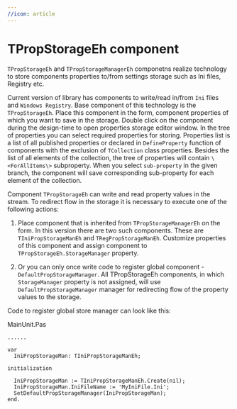 ```yaml
---
//icon: article
---
```

# TPropStorageEh component

`TPropStorageEh` and `TPropStorageManagerEh` componetns realize technology to store components properties to/from settings storage such as Ini files, Registry etc.

Current version of library has components to write/read in/from `Ini` files and `Windows Registry`. Base component of this technology is the `TPropStorageEh`. Place this component in the form, component properties of which you want to save in the storage. Double click on the component  during the design-time to open properties storage editor window. In the tree of properties you can select required properties for storing. Properties list is a list of all published properties or declared in `DefineProperty` function of components with the exclusion of `TCollection` class properties.  Besides the list of all elements of the collection, the tree of properties will contain `\<ForAllItems\>` subproperty. When you select `sub-property` in the given branch, the component will save corresponding sub-property for each element of the collection.

Component `TPropStorageEh` can write and read property values in the stream. To redirect flow in the storage it is necessary to execute one of the following actions:

1. Place component that is inherited from `TPropStorageManagerEh` on the form.
In this version there are two such components. These are `TIniPropStorageManEh` and `TRegPropStorageManEh`.
Customize properties of this component and assign component to `TPropStorageEh.StorageManager` property.

2. Or you can only once write code to register global component - `DefaultPropStorageManager`. All TPropStorageEh components, in which `StorageManager` property is not assigned, will use `DefaultPropStorageManager` manager for redirecting flow of the property values to the storage.

Code to register global store manager can look like this:

MainUnit.Pas

```pascal:no-line-numbers
......

var
  IniPropStorageMan: TIniPropStorageManEh;

initialization

  IniPropStorageMan := TIniPropStorageManEh.Create(nil);
  IniPropStorageMan.IniFileName := 'MyIniFile.Ini';
  SetDefaultPropStorageManager(IniPropStorageMan);
end.
``` 
